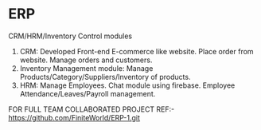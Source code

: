 # ERP
CRM/HRM/Inventory Control modules

1) CRM: Developed Front-end E-commerce like website. Place order from website. Manage orders and customers.
2) Inventory Management module: Manage Products/Category/Suppliers/Inventory of products.
3) HRM: Manage Employees. Chat module using firebase. Employee Attendance/Leaves/Payroll management.

FOR FULL TEAM COLLABORATED PROJECT REF:- https://github.com/FiniteWorld/ERP-1.git
